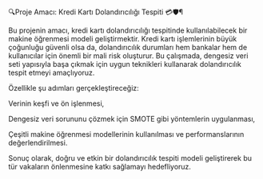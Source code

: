 🔍Proje Amacı: Kredi Kartı Dolandırıcılığı Tespiti 💳🛡️¶


Bu projenin amacı, kredi kartı dolandırıcılığı tespitinde kullanılabilecek bir makine öğrenmesi modeli geliştirmektir. Kredi kartı işlemlerinin büyük çoğunluğu güvenli olsa da, dolandırıcılık durumları hem bankalar hem de kullanıcılar için önemli bir mali risk oluşturur. Bu çalışmada, dengesiz veri seti yapısıyla başa çıkmak için uygun teknikleri kullanarak dolandırıcılık tespit etmeyi amaçlıyoruz.

Özellikle şu adımları gerçekleştireceğiz:

Verinin keşfi ve ön işlenmesi,

Dengesiz veri sorununu çözmek için SMOTE gibi yöntemlerin uygulanması,

Çeşitli makine öğrenmesi modellerinin kullanılması ve performanslarının değerlendirilmesi.

Sonuç olarak, doğru ve etkin bir dolandırıcılık tespiti modeli geliştirerek bu tür vakaların önlenmesine katkı sağlamayı hedefliyoruz.
